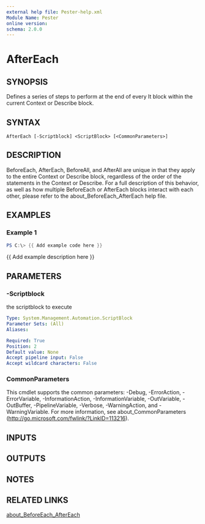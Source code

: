 ```yaml
---
external help file: Pester-help.xml
Module Name: Pester
online version:
schema: 2.0.0
---
```


# AfterEach

## SYNOPSIS

Defines a series of steps to perform at the end of every It block within
the current Context or Describe block.

## SYNTAX

```
AfterEach [-Scriptblock] <ScriptBlock> [<CommonParameters>]
```

## DESCRIPTION

BeforeEach, AfterEach, BeforeAll, and AfterAll are unique in that they apply
to the entire Context or Describe block, regardless of the order of the
statements in the Context or Describe.
For a full description of this
behavior, as well as how multiple BeforeEach or AfterEach blocks interact
with each other, please refer to the about_BeforeEach_AfterEach help file.

## EXAMPLES

### Example 1

```powershell
PS C:\> {{ Add example code here }}
```

{{ Add example description here }}

## PARAMETERS

### -Scriptblock

the scriptblock to execute

```yaml
Type: System.Management.Automation.ScriptBlock
Parameter Sets: (All)
Aliases:

Required: True
Position: 2
Default value: None
Accept pipeline input: False
Accept wildcard characters: False
```

### CommonParameters

This cmdlet supports the common parameters: -Debug, -ErrorAction, -ErrorVariable, -InformationAction, -InformationVariable, -OutVariable, -OutBuffer, -PipelineVariable, -Verbose, -WarningAction, and -WarningVariable.
For more information, see about_CommonParameters (http://go.microsoft.com/fwlink/?LinkID=113216).

## INPUTS

## OUTPUTS

## NOTES

## RELATED LINKS

[about_BeforeEach_AfterEach](docs/about_BeforeEach_AfterEach.md)
